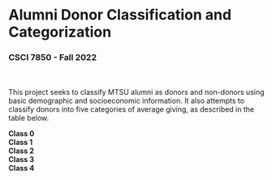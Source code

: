 # Alumni Donor Classification and Categorization
### CSCI 7850 - Fall 2022
<br><br>
This project seeks to classify MTSU alumni as donors and non-donors using basic demographic and socioeconomic information. It also attempts to classify donors into five categories of average giving, as described in the table below. 


 **Class 0**  
 **Class 1**  
 **Class 2**  
 **Class 3**  
 **Class 4** 
